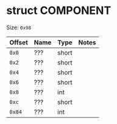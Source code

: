 # struct COMPONENT

Size: `0x98`

| Offset | Name | Type  | Notes |
| ------ | ---- | ----- | ----- |
| `0x0`  | ???  | short | |
| `0x2`  | ???  | short | |
| `0x4`  | ???  | short | |
| `0x6`  | ???  | short | |
| `0x8`  | ???  | int   | |
| `0xc`  | ???  | short | |
| `0x84` | ???  | int   | |
